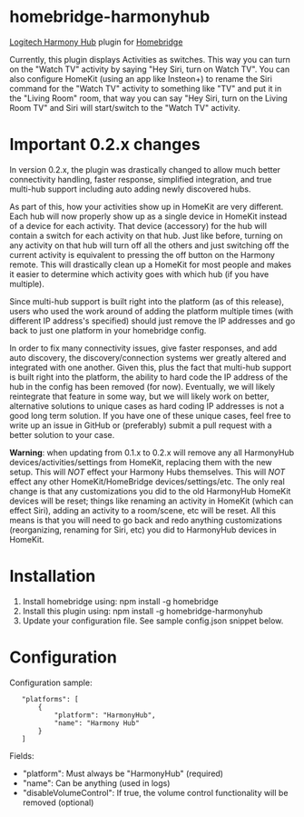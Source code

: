 # homebridge-harmonyhub
[Logitech Harmony Hub](http://www.logitech.com/en-us/product/harmony-hub) plugin for [Homebridge](https://github.com/nfarina/homebridge)

Currently, this plugin displays Activities as switches.  This way you can turn on the "Watch TV" activity by saying "Hey Siri, turn on Watch TV".  You can also configure HomeKit (using an app like Insteon+) to rename the Siri command for the "Watch TV" activity to something like "TV" and put it in the "Living Room" room, that way you can say "Hey Siri, turn on the Living Room TV" and Siri will start/switch to the "Watch TV" activity.

# Important 0.2.x changes

In version 0.2.x, the plugin was drastically changed to allow much better connectivity handling, faster response, 
simplified integration, and true multi-hub support including auto adding newly discovered hubs.  

As part of this, how your activities show up in HomeKit are very different.  Each hub will now properly show up as a single
device in HomeKit instead of a device for each activity.  That device (accessory) for the hub will contain a switch for each activity 
on that hub.  Just like before, turning on any activity on that hub will turn off all the others and just switching off the current activity 
is equivalent to pressing the off button on the Harmony remote.  This will drastically clean up a HomeKit for most people and makes 
it easier to determine which activity goes with which hub (if you have multiple).

Since multi-hub support is built right into the platform (as of this release), users who used the work around of adding 
the platform multiple times (with different IP address's specified) should just remove the IP addresses and go back to 
just one platform in your homebridge config.

In order to fix many connectivity issues, give faster responses, and add auto discovery, the discovery/connection systems 
wer greatly altered and integrated with one another.  Given this, plus the fact that multi-hub support is built right into 
the platform, the ability to hard code the IP address of the hub in the config has been removed (for now).  Eventually, we 
will likely reintegrate that feature in some way, but we will likely work on better, alternative solutions to unique cases 
as hard coding IP addresses is not a good long term solution.  If you have one of these unique cases, feel free to write 
up an issue in GitHub or (preferably) submit a pull request with a better solution to your case.

**Warning**: when updating from 0.1.x to 0.2.x will remove any all HarmonyHub devices/activities/settings from HomeKit, replacing 
them with the new setup.  This will _NOT_ effect your Harmony Hubs themselves. This will _NOT_ effect any other HomeKit/HomeBridge 
devices/settings/etc.  The only real change is that any customizations you did to the old HarmonyHub HomeKit devices will be 
reset; things like renaming an activity in HomeKit (which can effect Siri), adding an activity to a room/scene, etc will be reset. 
All this means is that you will need to go back and redo anything customizations (reorganizing, renaming for Siri, etc) you did to 
HarmonyHub devices in HomeKit.

# Installation

1. Install homebridge using: npm install -g homebridge
2. Install this plugin using: npm install -g homebridge-harmonyhub
3. Update your configuration file. See sample config.json snippet below. 

# Configuration

Configuration sample:

 ```
	"platforms": [
		{
			"platform": "HarmonyHub",
			"name": "Harmony Hub"
		}
	]
```

Fields: 

* "platform": Must always be "HarmonyHub" (required)
* "name": Can be anything (used in logs)
* "disableVolumeControl": If true, the volume control functionality will be removed (optional)
